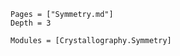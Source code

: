 ```@contents
Pages = ["Symmetry.md"]
Depth = 3
```

```@autodocs
Modules = [Crystallography.Symmetry]
```
